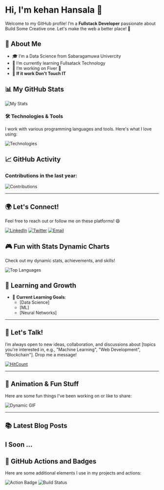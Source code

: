 
# Hi, I'm kehan Hansala 👋

Welcome to my GitHub profile! I’m a **Fullstack Developer** passionate about Build Some Creative one. Let's make the web a better place! 🚀

## 🌟 About Me

- 🎓 I’m a Data Science from Sabaragamuwa Univercity
- 🌱 I’m currently learning Fullsatack Technology
- 🔭 I’m working on Fiver 📂
- 📝 **If it work Don't Touch IT**

## 📊 My GitHub Stats

![My Stats](https://github-readme-stats.vercel.app/api?username=kehan-hansala&show_icons=true&hide_title=true&count_private=true&hide=prs&theme=dark&include_all_commits=true)

### 🛠️ Technologies & Tools

I work with various programming languages and tools. Here's what I love using:

![Technologies](https://skillicons.dev/icons?i=python,js,react,nodejs,html,css,postgres,git,docker)

## 📈 GitHub Activity

### Contributions in the last year:
![Contributions](https://github-profile-summary-cards.vercel.app/api/cards/profile-details?username=[YourUsername]&theme=default)

---

## 🌍 Let's Connect!
Feel free to reach out or follow me on these platforms! 😄

[![LinkedIn](https://img.shields.io/badge/LinkedIn-[YourLinkedInUsername]-blue?style=social&logo=linkedin)](https://www.linkedin.com/in/[YourLinkedInUsername])
[![Twitter](https://img.shields.io/badge/Twitter-[YourTwitterUsername]-blue?style=social&logo=twitter)](https://twitter.com/[YourTwitterUsername])
[![Email](https://img.shields.io/badge/Email-your.email@example.com-red?style=social&logo=gmail)](mailto:your.email@example.com)

## 🎮 Fun with Stats Dynamic Charts

Check out my dynamic stats, achievements, and skills!

![Top Languages](https://github-readme-stats.vercel.app/api/top-langs/?username=[kehan-hansala]&langs_count=10&theme=gruvbox)

## 🧠 Learning and Growth

- 🌱 **Current Learning Goals**:
  - [Data Science]
  - [ML]
  - [Neural Networks]

---

## 💬 Let's Talk!
I’m always open to new ideas, collaboration, and discussions about [topics you're interested in, e.g., "Machine Learning", "Web Development", "Blockchain"]. Drop me a message!

[![HitCount](http://hits.dwyl.com/[YourUsername]/[YourRepo].svg)](http://hits.dwyl.com/kehan-hansala/[YourRepo])

---

## 🎥 Animation & Fun Stuff
Here are some fun things I've been working on or like to share:

![Dynamic GIF](https://media.giphy.com/media/https://th.bing.com/th/id/R.28020003d4a493c78d8202ba6c35f179?rik=waJ%2bD2KT87ApYA&pid=ImgRaw&r=0/giphy.gif)

---

## 📚 Latest Blog Posts
I Soon ...
---

## 🌱 GitHub Actions and Badges

Here are some additional elements I use in my projects and actions:

![Action Badge](https://img.shields.io/github/workflow/status/[YourUsername]/[YourRepo]/CI?label=CI%20Status&style=for-the-badge)
![Build Status](https://img.shields.io/github/workflow/status/[YourUsername]/[YourRepo]/Build?label=Build%20Status&style=for-the-badge)


